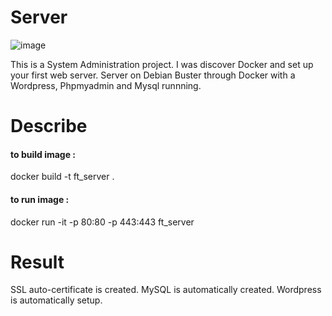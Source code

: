 # Server

![image](https://user-images.githubusercontent.com/71525457/132119060-9fc6477e-a836-4444-86bb-505d6cc599e1.png)

This is a System Administration project. I was discover Docker and set up your first web server.
Server on Debian Buster through Docker with a Wordpress, Phpmyadmin and Mysql runnning.

# Describe

#### to build image :
docker build -t ft_server .

#### to run image :
docker run -it -p 80:80 -p 443:443 ft_server

# Result
SSL auto-certificate is created. MySQL is automatically created. Wordpress is automatically setup.
